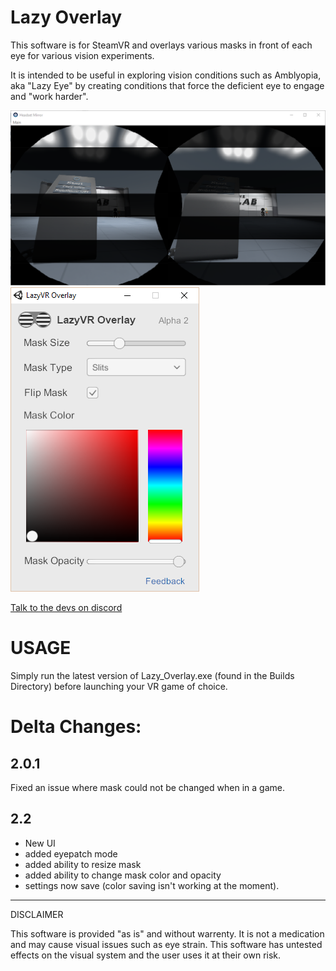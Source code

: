 Lazy Overlay
============


This software is for SteamVR and overlays various masks in front of each eye for various vision experiments.

It is intended to be useful in exploring vision conditions such as Amblyopia, aka "Lazy Eye" by creating conditions that force the deficient eye to engage and "work harder".

![Slats view](/Screenshots/slats.PNG?raw=true "Slats view")
![User Interface](/Screenshots/ui.PNG?raw=true "User Interface")

[Talk to the devs on discord](https://discord.gg/nVPGtny)

USAGE
=====================
Simply run the latest version of Lazy_Overlay.exe (found in the Builds Directory) before launching your VR game of choice.

Delta Changes:
=====================
2.0.1
---------------------
Fixed an issue where mask could not be changed when in a game.

2.2
---------------------
- New UI
- added eyepatch mode
- added ability to resize mask
- added ability to change mask color and opacity
- settings now save (color saving isn't working at the moment).


---------------------
DISCLAIMER

This software is provided "as is" and without warrenty. It is not a medication and may cause 
visual issues such as eye strain. This software has untested effects on the visual system and the user
uses it at their own risk.
